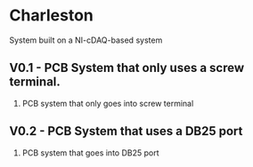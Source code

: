 
# Charleston
System built on a NI-cDAQ-based system

## V0.1 - PCB System that only uses a screw terminal.
1. PCB system that only goes into screw terminal
## V0.2 - PCB System that uses a DB25 port
1. PCB system that goes into DB25 port


















